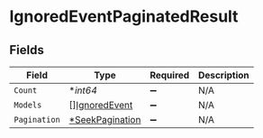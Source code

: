 # IgnoredEventPaginatedResult


## Fields

| Field                                                    | Type                                                     | Required                                                 | Description                                              |
| -------------------------------------------------------- | -------------------------------------------------------- | -------------------------------------------------------- | -------------------------------------------------------- |
| `Count`                                                  | **int64*                                                 | :heavy_minus_sign:                                       | N/A                                                      |
| `Models`                                                 | [][IgnoredEvent](../../models/shared/ignoredevent.md)    | :heavy_minus_sign:                                       | N/A                                                      |
| `Pagination`                                             | [*SeekPagination](../../models/shared/seekpagination.md) | :heavy_minus_sign:                                       | N/A                                                      |
